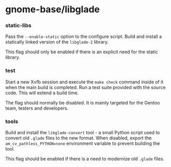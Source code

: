 # gnome-base/libglade

### static-libs
Pass the `--enable-static` option to the configure script. Build and install a statically linked version of the `libglade-2` library.

This flag should only be enabled if there is an explicit need for the static library.

### test
Start a new Xvfb session and execute the `make check` command inside of it when the main build is completed. Run a test suite provided with the source code. This will extend a build time.

The flag should normally be disabled. It is mainly targeted for the Gentoo team, testers and developers.

### tools
Build and install the `libglade-convert` tool - a small Python script used to convert old `.glade` files to the new format. When disabled, export the `am_cv_pathless_PYTHON=none` environment variable to prevent building the tool.

This flag should be enabled if there is a need to modernize old `.glade` files.
